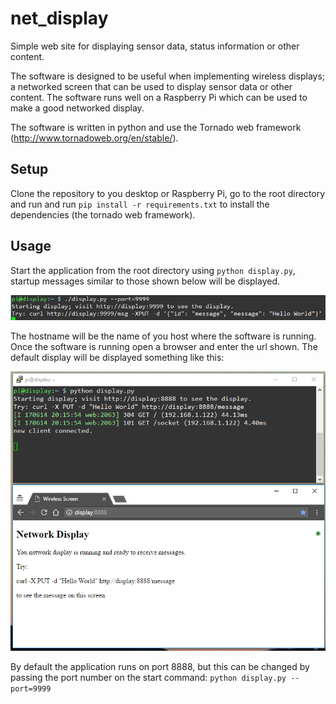 # net_display
Simple web site for displaying sensor data, status information or other content.

The software is designed to be useful when implementing wireless displays; a networked screen that can be used to display sensor data or other content. The software runs well on a Raspberry Pi which can be used to make a good networked display.

The software is written in python and use the Tornado web framework (http://www.tornadoweb.org/en/stable/).

## Setup

Clone the repository to you desktop or Raspberry Pi, go to the root directory and run and run `pip install -r requirements.txt` to install the dependencies (the tornado web framework).

## Usage

Start the application from the root directory using `python display.py`, startup messages similar to those shown below will be displayed.

![startup messages](https://github.com/sinoia/net_display/raw/master/documentation/startup_messages.png)

The hostname will be the name of you host where the software is running. Once the software is running open a browser and enter the url shown. The default display will be displayed something like this:

![default display](https://github.com/sinoia/net_display/raw/master/documentation/default_screen.png)

By default the application runs on port 8888, but this can be changed by passing the port number on the start command: `python display.py --port=9999`
